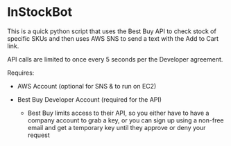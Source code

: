 # InStockBot
This is a quick python script that uses the Best Buy API to check stock of specific SKUs and then uses AWS SNS to send a text with the Add to Cart link.

API calls are limited to once every 5 seconds per the Developer agreement.

Requires:

- AWS Account (optional for SNS & to run on EC2)

- Best Buy Developer Account (required for the API)
  -   Best Buy limits access to their API, so you either have to have a company account to grab a key, or you can sign up using a non-free email and get a temporary key until they approve or deny your request
